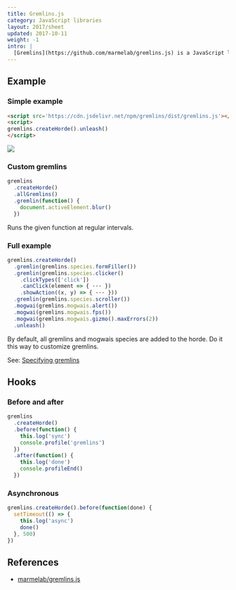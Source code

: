 ```yaml
---
title: Gremlins.js
category: JavaScript libraries
layout: 2017/sheet
updated: 2017-10-11
weight: -1
intro: |
  [Gremlins](https://github.com/marmelab/gremlins.js) is a JavaScript library to do "monkey-testing" by providing random user input (clicks, scrolls, and so on).
---
```


## Example

### Simple example

```html
<script src='https://cdn.jsdelivr.net/npm/gremlins/dist/gremlins.js'></script>
<script>
gremlins.createHorde().unleash()
</script>
```

![](https://camo.githubusercontent.com/130e101ee69d4d9b6f065df0a0404c861eb5ce18/687474703a2f2f7374617469632e6d61726d656c61622e636f6d2f746f646f2e676966?q=99)

### Custom gremlins

```js
gremlins
  .createHorde()
  .allGremlins()
  .gremlin(function() {
    document.activeElement.blur()
  })
```

<!-- {data-line="3,4,5"} -->

Runs the given function at regular intervals.

### Full example

```js
gremlins.createHorde()
  .gremlin(gremlins.species.formFiller())
  .gremlin(gremlins.species.clicker()
    .clickTypes(['click'])
    .canClick(element => { ··· })
    .showAction((x, y) => { ··· }))
  .gremlin(gremlins.species.scroller())
  .mogwai(gremlins.mogwais.alert())
  .mogwai(gremlins.mogwais.fps())
  .mogwai(gremlins.mogwais.gizmo().maxErrors(2))
  .unleash()
```

By default, all gremlins and mogwais species are added to the horde. Do it this way to customize gremlins.

See: [Specifying gremlins](https://github.com/marmelab/gremlins.js#setting-gremlins-and-mogwais-to-use-in-a-test)

## Hooks

### Before and after

```js
gremlins
  .createHorde()
  .before(function() {
    this.log('sync')
    console.profile('gremlins')
  })
  .after(function() {
    this.log('done')
    console.profileEnd()
  })
```

<!-- {data-line="2,6"} -->

### Asynchronous

```js
gremlins.createHorde().before(function(done) {
  setTimeout(() => {
    this.log('async')
    done()
  }, 500)
})
```

<!-- {data-line="2"} -->

## References

* [marmelab/gremlins.js](https://github.com/marmelab/gremlins.js)
